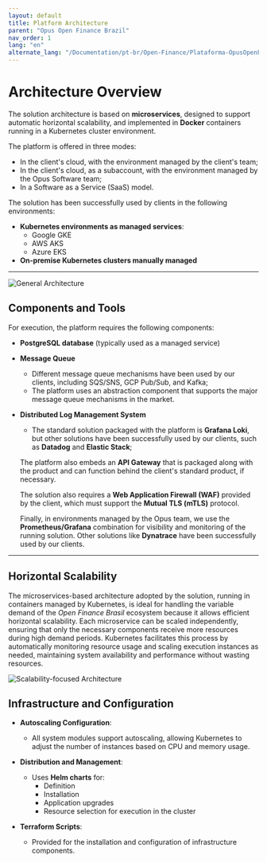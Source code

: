 ```yaml
---
layout: default
title: Platform Architecture
parent: "Opus Open Finance Brazil"
nav_order: 1
lang: "en"
alternate_lang: "/Documentation/pt-br/Open-Finance/Plataforma-OpusOpenFinance/Arquitetura/OOF-Arquitetura/"
---
```


# Architecture Overview

The solution architecture is based on **microservices**, designed to support automatic horizontal scalability, and implemented in **Docker** containers running in a Kubernetes cluster environment.

The platform is offered in three modes:

- In the client's cloud, with the environment managed by the client's team;
- In the client's cloud, as a subaccount, with the environment managed by the Opus Software team;
- In a Software as a Service (SaaS) model.

The solution has been successfully used by clients in the following environments:

- **Kubernetes environments as managed services**:
  - Google GKE
  - AWS AKS
  - Azure EKS
- **On-premise Kubernetes clusters manually managed**

---

![General Architecture](./images/visão_geral.png)

## Components and Tools

For execution, the platform requires the following components:

- **PostgreSQL database** (typically used as a managed service)
- **Message Queue**
  - Different message queue mechanisms have been used by our clients, including SQS/SNS, GCP Pub/Sub, and Kafka;
  - The platform uses an abstraction component that supports the major message queue mechanisms in the market.
- **Distributed Log Management System**
  - The standard solution packaged with the platform is **Grafana Loki**, but other solutions have been successfully used by our clients, such as **Datadog** and **Elastic Stack**;

  The platform also embeds an **API Gateway** that is packaged along with the product and can function behind the client's standard product, if necessary.

  The solution also requires a **Web Application Firewall (WAF)** provided by the client, which must support the **Mutual TLS (mTLS)** protocol.

  Finally, in environments managed by the Opus team, we use the **Prometheus/Grafana** combination for visibility and monitoring of the running solution. Other solutions like **Dynatrace** have been successfully used by our clients.

---

## Horizontal Scalability

The microservices-based architecture adopted by the solution, running in containers managed by Kubernetes, is ideal for handling the variable demand of the *Open Finance Brasil* ecosystem because it allows efficient horizontal scalability. Each microservice can be scaled independently, ensuring that only the necessary components receive more resources during high demand periods. Kubernetes facilitates this process by automatically monitoring resource usage and scaling execution instances as needed, maintaining system availability and performance without wasting resources.

![Scalability-focused Architecture](./images/arquitetura_pods.png)

## Infrastructure and Configuration

- **Autoscaling Configuration**:
  - All system modules support autoscaling, allowing Kubernetes to adjust the number of instances based on CPU and memory usage.

- **Distribution and Management**:
  - Uses **Helm charts** for:
    - Definition
    - Installation
    - Application upgrades
    - Resource selection for execution in the cluster

- **Terraform Scripts**:
  - Provided for the installation and configuration of infrastructure components.
